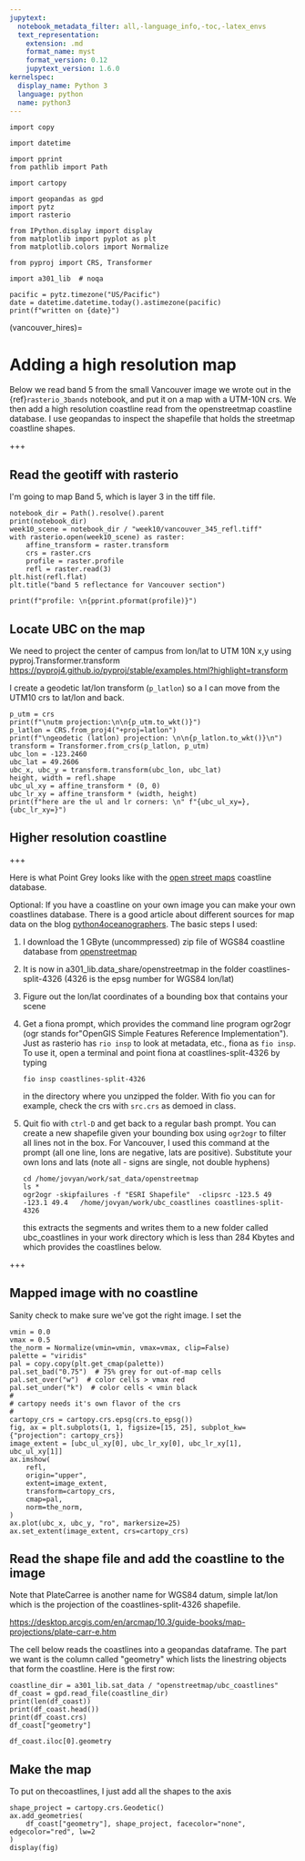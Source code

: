 ```yaml
---
jupytext:
  notebook_metadata_filter: all,-language_info,-toc,-latex_envs
  text_representation:
    extension: .md
    format_name: myst
    format_version: 0.12
    jupytext_version: 1.6.0
kernelspec:
  display_name: Python 3
  language: python
  name: python3
---
```


```{code-cell}
import copy
```

```{code-cell}
import datetime
```

```{code-cell}
import pprint
from pathlib import Path

import cartopy
```

```{code-cell}
import geopandas as gpd
import pytz
import rasterio
```

```{code-cell}
from IPython.display import display
from matplotlib import pyplot as plt
from matplotlib.colors import Normalize
```

```{code-cell}
from pyproj import CRS, Transformer

import a301_lib  # noqa

pacific = pytz.timezone("US/Pacific")
date = datetime.datetime.today().astimezone(pacific)
print(f"written on {date}")
```

(vancouver_hires)=
# Adding a high resolution map

Below we read band 5 from the small Vancouver image we wrote out in the {ref}`rasterio_3bands` notebook, and put it on a map with a UTM-10N crs.  We then add a high resolution coastline read from the openstreetmap coastline database.  I use geopandas to inspect the shapefile that
holds the streetmap coastline shapes.

+++

## Read the geotiff with rasterio

I'm going to map Band 5, which is layer 3 in the tiff file.

```{code-cell}
notebook_dir = Path().resolve().parent
print(notebook_dir)
week10_scene = notebook_dir / "week10/vancouver_345_refl.tiff"
with rasterio.open(week10_scene) as raster:
    affine_transform = raster.transform
    crs = raster.crs
    profile = raster.profile
    refl = raster.read(3)
plt.hist(refl.flat)
plt.title("band 5 reflectance for Vancouver section")
```

```{code-cell}
print(f"profile: \n{pprint.pformat(profile)}")
```

## Locate UBC on the map

We need to project the center of campus from lon/lat to UTM 10N x,y using pyproj.Transformer.transform
https://pyproj4.github.io/pyproj/stable/examples.html?highlight=transform

I create a geodetic lat/lon transform (`p_latlon`) so a I can
move from the UTM10 crs to lat/lon and back.

```{code-cell}
p_utm = crs
print(f"\nutm projection:\n\n{p_utm.to_wkt()}")
p_latlon = CRS.from_proj4("+proj=latlon")
print(f"\ngeodetic (latlon) projection: \n\n{p_latlon.to_wkt()}\n")
transform = Transformer.from_crs(p_latlon, p_utm)
ubc_lon = -123.2460
ubc_lat = 49.2606
ubc_x, ubc_y = transform.transform(ubc_lon, ubc_lat)
height, width = refl.shape
ubc_ul_xy = affine_transform * (0, 0)
ubc_lr_xy = affine_transform * (width, height)
print(f"here are the ul and lr corners: \n" f"{ubc_ul_xy=}, {ubc_lr_xy=}")
```

## Higher resolution coastline

+++

Here is what Point Grey looks like with the [open street maps](https://automating-gis-processes.github.io/site/notebooks/L6/retrieve_osm_data.html) coastline database.

Optional: If you have a coastline on your own image you can make your own coastlines database.  There is a good article about different sources for map data on the blog [python4oceanographers](
https://ocefpaf.github.io/python4oceanographers/blog/2015/06/22/osm/).  The basic steps I used:

1. I download the 1 GByte (uncommpressed) zip file of WGS84 coastline database from [openstreetmap](https://osmdata.openstreetmap.de/data/coastlines.html)

2. It is now in a301_lib.data_share/openstreetmap in the folder
   coastlines-split-4326  (4326 is the epsg number for WGS84 lon/lat)

3. Figure out the lon/lat coordinates of a bounding box that contains your scene

4. Get a fiona prompt, which provides the command line program ogr2ogr
   (ogr stands for"OpenGIS Simple Features Reference Implementation"). Just as rasterio has `rio insp`
   to look at metadata, etc., fiona as `fio insp`.  To use it, open a terminal and point fiona
   at coastlines-split-4326 by typing

       fio insp coastlines-split-4326

   in the directory where you unzipped the folder.  With fio you can for example, check the crs with
   `src.crs` as demoed in class.

5. Quit fio with `ctrl-D` and get back to a regular bash prompt.  You can create a new shapefile
   given your bounding box using `ogr2ogr` to filter all lines not in the box.
   For Vancouver, I used this command at the prompt (all one line, lons are negative,
   lats are positive).  Substitute your own lons and lats (note all - signs are single, not double hyphens)

       cd /home/jovyan/work/sat_data/openstreetmap
       ls *
       ogr2ogr -skipfailures -f "ESRI Shapefile"  -clipsrc -123.5 49 -123.1 49.4   /home/jovyan/work/ubc_coastlines coastlines-split-4326

   this extracts the segments and writes them to a new  folder called ubc_coastlines in your work directory which is less than 284 Kbytes and which provides the coastlines below.

+++

## Mapped image with no coastline

Sanity check to make sure we've got the right image.  I set the

```{code-cell}
vmin = 0.0
vmax = 0.5
the_norm = Normalize(vmin=vmin, vmax=vmax, clip=False)
palette = "viridis"
pal = copy.copy(plt.get_cmap(palette))
pal.set_bad("0.75")  # 75% grey for out-of-map cells
pal.set_over("w")  # color cells > vmax red
pal.set_under("k")  # color cells < vmin black
#
# cartopy needs it's own flavor of the crs
#
cartopy_crs = cartopy.crs.epsg(crs.to_epsg())
fig, ax = plt.subplots(1, 1, figsize=[15, 25], subplot_kw={"projection": cartopy_crs})
image_extent = [ubc_ul_xy[0], ubc_lr_xy[0], ubc_lr_xy[1], ubc_ul_xy[1]]
ax.imshow(
    refl,
    origin="upper",
    extent=image_extent,
    transform=cartopy_crs,
    cmap=pal,
    norm=the_norm,
)
ax.plot(ubc_x, ubc_y, "ro", markersize=25)
ax.set_extent(image_extent, crs=cartopy_crs)
```

## Read the shape file and add the coastline to the image

Note that PlateCarree is another name for WGS84 datum, simple lat/lon which is the projection of the coastlines-split-4326 shapefile.

https://desktop.arcgis.com/en/arcmap/10.3/guide-books/map-projections/plate-carr-e.htm

The cell below reads the coastlines into a geopandas dataframe.  The
part we want is the column called "geometry" which lists the linestring
objects that form the coastline.  Here is the first row:

```{code-cell}
coastline_dir = a301_lib.sat_data / "openstreetmap/ubc_coastlines"
df_coast = gpd.read_file(coastline_dir)
print(len(df_coast))
print(df_coast.head())
print(df_coast.crs)
df_coast["geometry"]
```

```{code-cell}
df_coast.iloc[0].geometry
```

## Make the map

To put on thecoastlines, I just add all the shapes to the axis

```{code-cell}
shape_project = cartopy.crs.Geodetic()
ax.add_geometries(
    df_coast["geometry"], shape_project, facecolor="none", edgecolor="red", lw=2
)
display(fig)
```
